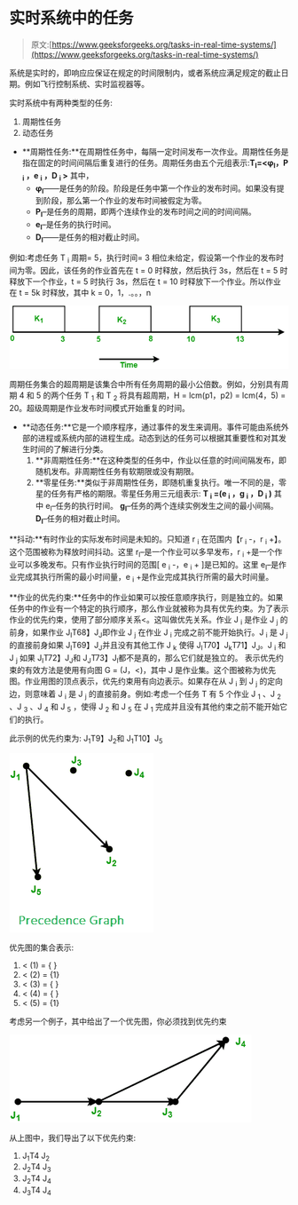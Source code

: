 # 实时系统中的任务

> 原文:[https://www.geeksforgeeks.org/tasks-in-real-time-systems/](https://www.geeksforgeeks.org/tasks-in-real-time-systems/)

系统是实时的，即响应应保证在规定的时间限制内，或者系统应满足规定的截止日期。例如飞行控制系统、实时监视器等。

实时系统中有两种类型的任务:

1.  周期性任务
2.  动态任务

*   **周期性任务:**在周期性任务中，每隔一定时间发布一次作业。周期性任务是指在固定的时间间隔后重复进行的任务。周期任务由五个元组表示:**T<sub>I</sub>=<φ<sub>I</sub>，P <sub>i</sub> ，e <sub>i</sub> ，D <sub>i</sub> >**
    其中，
    *   **φ<sub>I</sub>**——是任务的阶段。阶段是任务中第一个作业的发布时间。如果没有提到阶段，那么第一个作业的发布时间被假定为零。
    *   **P<sub>I</sub>**–是任务的周期，即两个连续作业的发布时间之间的时间间隔。
    *   **e<sub>I</sub>**–是任务的执行时间。
    *   **D<sub>I</sub>**——是任务的相对截止时间。

例如:考虑任务 T <sub>i</sub> 周期= 5，执行时间= 3
相位未给定，假设第一个作业的发布时间为零。因此，该任务的作业首先在 t = 0 时释放，然后执行 3s，然后在 t = 5 时释放下一个作业，t = 5 时执行 3s，然后在 t = 10 时释放下一个作业。所以作业在 t = 5k 时释放，其中 k = 0，1，.。。，n

![Interval real time](img/dd70facd621f1f80ad3fa151c0d1f3e2.png)

周期任务集合的超周期是该集合中所有任务周期的最小公倍数。例如，分别具有周期 4 和 5 的两个任务 T <sub>1</sub> 和 T <sub>2</sub> 将具有超周期，H = lcm(p1，p2) = lcm(4，5) = 20。超级周期是作业发布时间模式开始重复的时间。

*   **动态任务:**它是一个顺序程序，通过事件的发生来调用。事件可能由系统外部的进程或系统内部的进程生成。动态到达的任务可以根据其重要性和对其发生时间的了解进行分类。
    1.  **非周期性任务:**在这种类型的任务中，作业以任意的时间间隔发布，即随机发布。非周期性任务有软期限或没有期限。
    2.  **零星任务:**类似于非周期性任务，即随机重复执行。唯一不同的是，零星的任务有严格的期限。零星任务用三元组表示: **T <sub>i</sub> =(e <sub>i</sub> ，g <sub>i</sub> ，D <sub>i</sub> )**
        其中
        e<sub>I</sub>–任务的执行时间。
        **g<sub>I</sub>**–任务的两个连续实例发生之间的最小间隔。
        **D<sub>I</sub>**–任务的相对截止时间。

**抖动:**有时作业的实际发布时间是未知的。只知道 r <sub>i</sub> 在范围内【r <sub>i</sub> -，r <sub>i</sub> +】。这个范围被称为释放时间抖动。这里 r<sub>I</sub>–是一个作业可以多早发布，r <sub>i</sub> +是一个作业可以多晚发布。只有作业执行时间的范围[ e <sub>i</sub> -，e <sub>i</sub> + ]是已知的。这里 e<sub>I</sub>–是作业完成其执行所需的最小时间量，e <sub>i</sub> +是作业完成其执行所需的最大时间量。

**作业的优先约束:**任务中的作业如果可以按任意顺序执行，则是独立的。如果任务中的作业有一个特定的执行顺序，那么作业就被称为具有优先约束。为了表示作业的优先约束，使用了部分顺序关系<。这叫做优先关系。作业 J <sub>i</sub> 是作业 J <sub>j</sub> 的前身，如果作业 J<sub>I</sub>T68】J<sub>J</sub>即作业 J <sub>j</sub> 在作业 J <sub>i</sub> 完成之前不能开始执行。J <sub>i</sub> 是 J <sub>j</sub> 的直接前身如果 J<sub>I</sub>T69】J<sub>J</sub>并且没有其他工作 J <sub>k</sub> 使得 J<sub>I</sub>T70】J<sub>k</sub>T71】J<sub>J</sub>。J <sub>i</sub> 和 J <sub>j</sub> 如果 J<sub>I</sub>T72】J<sub>J</sub>和 J<sub>J</sub>T73】J<sub>I</sub>都不是真的，那么它们就是独立的。
表示优先约束的有效方法是使用有向图 G = (J，<)，其中 J 是作业集。这个图被称为优先图。作业用图的顶点表示，优先约束用有向边表示。如果存在从 J <sub>i</sub> 到 J <sub>j</sub> 的定向边，则意味着 J <sub>i</sub> 是 J <sub>j</sub> 的直接前身。例如:考虑一个任务 T 有 5 个作业 J <sub>1</sub> 、J <sub>2</sub> 、J <sub>3</sub> 、J <sub>4</sub> 和 J <sub>5</sub> ，使得 J <sub>2</sub> 和 J <sub>5</sub> 在 J <sub>1</sub> 完成并且没有其他约束之前不能开始它们的执行。

此示例的优先约束为:
J<sub>1</sub>T9】J<sub>2</sub>和 J<sub>1</sub>T10】J<sub>5</sub>

![Precedence graph](img/b68ac8556796b36293cc5c83f01a1edf.png)

优先图的集合表示:

1.  < (1) = { }
2.  < (2) = {1}
3.  < (3) = { }
4.  < (4) = { }
5.  < (5) = {1}

考虑另一个例子，其中给出了一个优先图，你必须找到优先约束

![precedence graph another example](img/e5970b0cb3e0ba86b3a80136006120d1.png)

从上图中，我们导出了以下优先约束:

1.  J<sub>1</sub>T4 J<sub>2</sub>
2.  J<sub>2</sub>T4 J<sub>3</sub>
3.  J<sub>2</sub>T4 J<sub>4</sub>
4.  J<sub>3</sub>T4 J<sub>4</sub>